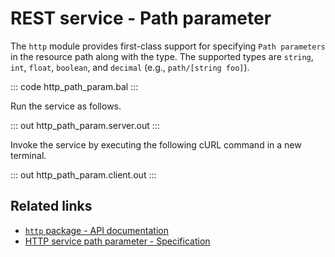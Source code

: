 # REST service - Path parameter

The `http` module provides first-class support for specifying `Path parameters` in the resource path along with the type. The supported types are `string`, `int`, `float`, `boolean`, and `decimal` (e.g., `path/[string foo]`).

::: code http_path_param.bal :::

Run the service as follows.

::: out http_path_param.server.out :::

Invoke the service by executing the following cURL command in a new terminal.

::: out http_path_param.client.out :::

## Related links
- [`http` package - API documentation](https://lib.ballerina.io/ballerina/http/latest/)
- [HTTP service path parameter - Specification](/spec/http/#233-path-parameter)
